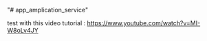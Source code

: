 "# app_amplication_service" 


test with this video tutorial : https://www.youtube.com/watch?v=MI-W8oLv4JY
